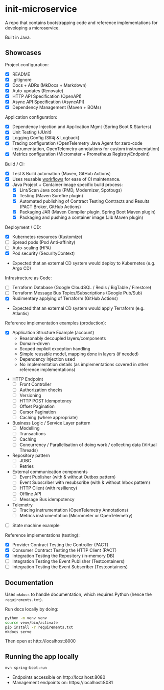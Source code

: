 # init-microservice

A repo that contains bootstrapping code and reference implementations for developing a microservice.

Built in Java.

## Showcases

Project configuration:

- [x] README
- [x] .gitignore
- [x] Docs + ADRs (MkDocs + Markdown)
- [x] Auto-updates (Renovate)
- [x] HTTP API Specification (OpenAPI)
- [x] Async API Specification (AsyncAPI)
- [x] Dependency Management (Maven + BOMs)

Application configuration:

- [x] Dependency Injection and Application Mgmt (Spring Boot & Starters)
- [x] Unit Testing (JUnit)
- [x] Logging Config (Slf4j & Logback)
- [x] Tracing configuration (OpenTelemetry Java Agent for zero-code instrumentation, OpenTelemetry annotations for
  custom instrumentation)
- [x] Metrics configuration (Micrometer + Prometheus Registry/Endpoint)

Build / CI:

- [x] Test & Build automation (Maven, GitHub Actions)
- [x] Uses reusable [workflows](https://github.com/Harmelodic/workflows) for ease of CI maintenance.
- [x] Java Project + Container image specific build process:
    - [x] Lint/Scan Java code (PMD, Modernizer, Spotbugs)
    - [x] Testing (Maven Surefire plugin)
    - [x] Automated publishing of Contract Testing Contracts and Results (PACT Broker, GitHub Actions)
    - [x] Packaging JAR (Maven Compiler plugin, Spring Boot Maven plugin)
    - [x] Packaging and pushing a container image (Jib Maven plugin)

Deployment / CD:

- [x] Kubernetes resources (Kustomize)
- [ ] Spread pods (Pod Anti-affinity)
- [ ] Auto-scaling (HPA)
- [x] Pod security (SecurityContext)
- Expected that an external CD system would deploy to Kubernetes (e.g. Argo CD)

Infrastructure as Code:

- [ ] Terraform Database (Google CloudSQL / Redis / BigTable / Firestore)
- [ ] Terraform Message Bus Topics/Subscriptions (Google Pub/Sub)
- [x] Rudimentary applying of Terraform (GitHub Actions)
- Expected that an external CD system would apply Terraform (e.g. Atlantis)

Reference implementation examples (production):

- [x] Application Structure Example (account)
    - Reasonably decoupled layers/components
    - Domain-driven
    - Scoped explicit exception handling
    - Simple reusable model, mapping done in layers (if needed)
    - Dependency Injection used
    - No implementation details (as implementations covered in other reference implementations)
- HTTP Endpoint
    - [ ] Front Controller
    - [ ] Authorization checks
    - [ ] Versioning
    - [ ] HTTP POST Idempotency
    - [ ] Offset Pagination
    - [ ] Cursor Pagination
    - [ ] Caching (where appropriate)
- Business Logic / Service Layer pattern
    - [ ] Modelling
    - [ ] Transactions
    - [ ] Caching
    - [ ] Concurrency / Parallelisation of doing work / collecting data (Virtual Threads)
- Repository pattern
    - [ ] JDBC
    - [ ] Retries
- External communication components
    - [ ] Event Publisher (with & without Outbox pattern)
    - [ ] Event Subscriber with resubscribe (with & without Inbox pattern)
    - [ ] HTTP Client (with resiliency)
    - [ ] Offline API
    - [ ] Message Bus idempotency
- Telemetry
    - [ ] Tracing instrumentation (OpenTelemetry Annotations)
    - [ ] Metrics instrumentation (Micrometer or OpenTelemetry)
- [ ] State machine example

Reference implementations (testing):

- [x] Provider Contract Testing the Controller (PACT)
- [x] Consumer Contract Testing the HTTP Client (PACT)
- [x] Integration Testing the Repository (in-memory DB)
- [ ] Integration Testing the Event Publisher (Testcontainers)
- [ ] Integration Testing the Event Subscriber (Testcontainers)

## Documentation

Uses `mkdocs` to handle documentation, which requires Python (hence the `requirements.txt`).

Run docs locally by doing:

```bash
python -m venv venv
source venv/bin/activate
pip install -r requirements.txt
mkdocs serve
```

Then open at http://localhost:8000

## Running the app locally

```bash
mvn spring-boot:run
```

- Endpoints accessible on http://localhost:8080
- Management endpoints on: https://localhost:8081
